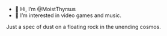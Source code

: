- 👋 Hi, I’m @MoistThyrsus
- 👀 I’m interested in video games and music.

Just a spec of dust on a floating rock in the unending cosmos.

